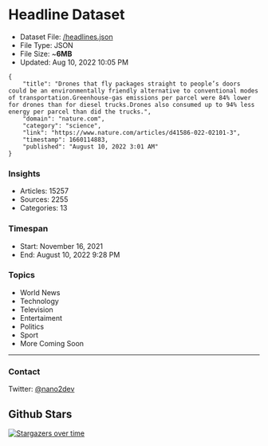 # Headline Dataset

- Dataset File: [/headlines.json](https://raw.githubusercontent.com/fwd/news/master/headlines.json) 
- File Type: JSON
- File Size: ~**6MB**
- Updated: Aug 10, 2022 10:05 PM

```
{
    "title": "Drones that fly packages straight to people’s doors could be an environmentally friendly alternative to conventional modes of transportation.Greenhouse-gas emissions per parcel were 84% lower for drones than for diesel trucks.Drones also consumed up to 94% less energy per parcel than did the trucks.",
    "domain": "nature.com",
    "category": "science",
    "link": "https://www.nature.com/articles/d41586-022-02101-3",
    "timestamp": 1660114883,
    "published": "August 10, 2022 3:01 AM"
}
```

### Insights

- Articles: 15257
- Sources: 2255
- Categories: 13

### Timespan

- Start: November 16, 2021
- End: August 10, 2022 9:28 PM

### Topics

- World News
- Technology
- Television
- Entertaiment
- Politics
- Sport
- More Coming Soon

---

### Contact 

Twitter: [@nano2dev](https://twitter.com/nano2dev)

## Github Stars

[![Stargazers over time](https://starchart.cc/fwd/news.svg)](https://starchart.cc/fwd/news)
	